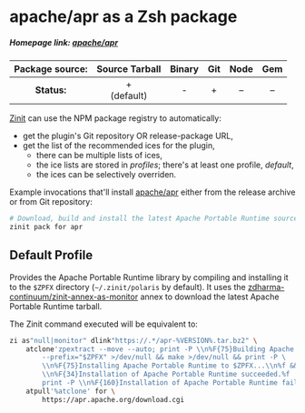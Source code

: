 # apache/apr as a Zsh package

##### Homepage link: [apache/apr](https://github.com/apache/apr)

| **Package source:** | Source Tarball | Binary | Git | Node | Gem |
|:-------------------:|:--------------:|:------:|:---:|:----:|:---:|
| **Status:**         |    + <br> (default) |  -  | + | – |  –  |

[Zinit](https://github.com/zdharma-continuum/zinit) can use the NPM package registry
to automatically:

- get the plugin's Git repository OR release-package URL,
- get the list of the recommended ices for the plugin,
    - there can be multiple lists of ices,
    - the ice lists are stored in *profiles*; there's at least one profile, *default*,
    - the ices can be selectively overriden.

Example invocations that'll install
[apache/apr](https://github.com/apache/apr) either from the release archive
or from Git repository:

```zsh
# Download, build and install the latest Apache Portable Runtime source tarball
zinit pack for apr
```

## Default Profile

Provides the Apache Portable Runtime library by compiling and installing it to
the `$ZPFX` directory (`~/.zinit/polaris` by default). It uses the
[zdharma-continuum/zinit-annex-as-monitor](https://github.com/zdharma-continuum/zinit-annex-as-monitor) annex to
download the latest Apache Portable Runtime tarball.

The Zinit command executed will be equivalent to:

```zsh
zi as"null|monitor" dlink"https://.*/apr-%VERSION%.tar.bz2" \
    atclone'zpextract --move --auto; print -P \\n%F{75}Building Apache Portable Runtime...\\n%f; ./configure \
        --prefix="$ZPFX" >/dev/null && make >/dev/null && print -P \
        \\n%F{75}Installing Apache Portable Runtime to $ZPFX...\\n%f && make install >/dev/null && print -P \
        \\n%F{34}Installation of Apache Portable Runtime succeeded.%f || \
        print -P \\n%F{160}Installation of Apache Portable Runtime failed.%f' \
    atpull'%atclone' for \
        https://apr.apache.org/download.cgi
```

<!-- vim:set ft=markdown tw=80 fo+=an1 autoindent: -->
